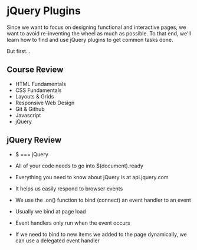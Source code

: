 # jQuery Plugins

Since we want to focus on designing functional and interactive pages, we want to avoid re-inventing the wheel as much as possible. To that end, we'll learn how to find and use jQuery plugins to get common tasks done.

But first...

## Course Review

- HTML Fundamentals
- CSS Fundamentals
- Layouts & Grids
- Responsive Web Design
- Git & Github
- Javascript
- jQuery


## jQuery Review

- $ === jQuery
- All of your code needs to go into $(document).ready
- Everything you need to know about jQuery is at api.jquery.com

- It helps us easily respond to browser events
- We use the .on() function to bind (connect) an event handler to an event
- Usually we bind at page load
- Event handlers only run when the event occurs
- If we need to bind to new items we added to the page dynamically, we can use a delegated event handler

